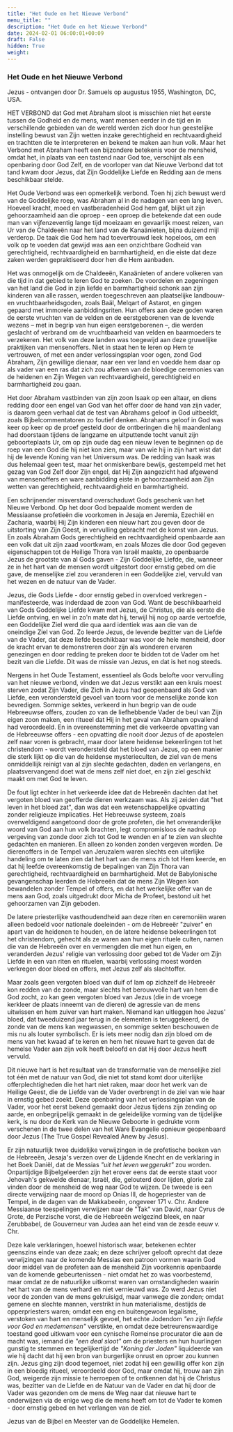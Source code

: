 ```yaml
---
title: "Het Oude en het Nieuwe Verbond"
menu_title: ""
description: "Het Oude en het Nieuwe Verbond"
date: 2024-02-01 06:00:01+00:09
draft: False
hidden: True
weight:
---
```

### Het Oude en het Nieuwe Verbond

Jezus - ontvangen door Dr. Samuels op  augustus 1955, Washington, DC, USA.

HET VERBOND dat God met Abraham sloot is misschien niet het eerste tussen de Godheid en de mens, want mensen eerder in de tijd en in verschillende gebieden van de wereld werden zich door hun geestelijke instelling bewust van Zijn wetten inzake gerechtigheid en rechtvaardigheid en trachtten die te interpreteren en bekend te maken aan hun volk. Maar het Verbond met Abraham heeft een bijzondere betekenis voor de mensheid, omdat het, in plaats van een tastend naar God toe, verschijnt als een openbaring door God Zelf, en de voorloper van dat Nieuwe Verbond dat tot tand kwam door Jezus, dat Zijn Goddelijke Liefde en Redding aan de mens beschikbaar stelde.

Het Oude Verbond was een opmerkelijk verbond. Toen hij zich bewust werd van de Goddelijke roep, was Abraham al in de nadagen van een lang leven. Hoeveel kracht, moed en vastberadenheid God hem gaf, blijkt uit zijn gehoorzaamheid aan die oproep - een oproep die betekende dat een oude man van vijfenzeventig lange tijd moeizaam en gevaarlijk moest reizen, van Ur van de Chaldeeën naar het land van de Kanaänieten, bijna duizend mijl verderop. De taak die God hem had toevertrouwd leek hopeloos, om een volk op te voeden dat gewijd was aan een onzichtbare Godheid van gerechtigheid, rechtvaardigheid en barmhartigheid, en die eiste dat deze zaken werden gepraktiseerd door hen die Hem aanbaden.

Het was onmogelijk om de Chaldeeën, Kanaänieten of andere volkeren van die tijd in dat gebied te leren God te zoeken. De voordelen en zegeningen van het land die God in zijn liefde en barmhartigheid schonk aan zijn kinderen van alle rassen, werden toegeschreven aan plaatselijke landbouw- en vruchtbaarheidsgoden, zoals Baäl, Melqart of Astarot, en gingen gepaard met immorele aanbiddingsriten. Hun offers aan deze goden waren de eerste vruchten van de velden en de eerstgeborenen van de levende wezens – met in begrip van hun eigen eerstgeborenen –, die werden geslacht of verbrand om de vruchtbaarheid van velden en baarmoeders te verzekeren. Het volk van deze landen was toegewijd aan deze gruwelijke praktijken van mensenoffers. Niet in staat hen te leren op Hem te vertrouwen, of met een ander verlossingsplan voor ogen, zond God Abraham, Zijn gewillige dienaar, naar een ver land en voedde hem daar op als vader van een ras dat zich zou afkeren van de bloedige ceremonies van de heidenen en Zijn Wegen van rechtvaardigheid, gerechtigheid en barmhartigheid zou gaan.

Het door Abraham vastbinden van zijn zoon Isaak op een altaar, en diens redding door een engel van God van het offer door de hand van zijn vader, is daarom geen verhaal dat de test van Abrahams geloof in God uitbeeldt, zoals Bijbelcommentatoren zo foutief denken. Abrahams geloof in God was keer op keer op de proef gesteld door de ontberingen die hij maandenlang had doorstaan tijdens de langzame en uitputtende tocht vanuit zijn geboorteplaats Ur, om op zijn oude dag een nieuw leven te beginnen op de roep van een God die hij niet kon zien, maar van wie hij in zijn hart wist dat hij de levende Koning van het Universum was. De redding van Isaak was dus helemaal geen test, maar het onmiskenbare bewijs, gestempeld met het gezag van God Zelf door Zijn engel, dat Hij Zijn aangezicht had afgewend van mensenoffers en ware aanbidding eiste in gehoorzaamheid aan Zijn wetten van gerechtigheid, rechtvaardigheid en barmhartigheid.

Een schrijnender misverstand overschaduwt Gods geschenk van het Nieuwe Verbond. Op het door God bepaalde moment werden de Messiaanse profetieën die voorkomen in Jesaja en Jeremia, Ezechiël en Zacharia, waarbij Hij Zijn kinderen een nieuw hart zou geven door de uitstorting van Zijn Geest, in vervulling gebracht met de komst van Jezus. En zoals Abraham Gods gerechtigheid en rechtvaardigheid openbaarde aan een volk dat uit zijn zaad voortkwam, en zoals Mozes die door God gegeven eigenschappen tot de Heilige Thora van Israël maakte, zo openbaarde Jezus de grootste van al Gods gaven - Zijn Goddelijke Liefde, die, wanneer ze in het hart van de mensen wordt uitgestort door ernstig gebed om die gave, de menselijke ziel zou veranderen in een Goddelijke ziel, vervuld van het wezen en de natuur van de Vader.

Jezus, die Gods Liefde - door ernstig gebed in overvloed verkregen - manifesteerde, was inderdaad de zoon van God. Want de beschikbaarheid van Gods Goddelijke Liefde kwam met Jezus, de Christus, die als eerste die Liefde ontving, en wel in zo'n mate dat hij, terwijl hij nog op aarde vertoefde, een Goddelijke Ziel werd die qua aard identiek was aan die van de oneindige Ziel van God. Zo leerde Jezus, de levende bezitter van de Liefde van de Vader, dat deze liefde beschikbaar was voor de hele mensheid, door de kracht ervan te demonstreren door zijn als wonderen ervaren genezingen en door redding te preken door te bidden tot de Vader om het bezit van die Liefde. Dit was de missie van Jezus, en dat is het nog steeds.

Nergens in het Oude Testament, essentieel als Gods belofte voor vervulling van het nieuwe verbond, vinden we dat Jezus verstikt aan een kruis moest sterven zodat Zijn Vader, die Zich in Jezus had geopenbaard als God van Liefde, een verondersteld gevoel van toorn voor de menselijke zonde kon bevredigen. Sommige sektes, verkeerd in hun begrip van de oude Hebreeuwse offers, zouden zo van de liefhebbende Vader de beul van Zijn eigen zoon maken, een ritueel dat Hij in het geval van Abraham opvallend had veroordeeld. En in overeenstemming met die verkeerde opvatting van de Hebreeuwse offers - een opvatting die nooit door Jezus of de apostelen zelf naar voren is gebracht, maar door latere heidense bekeerlingen tot het christendom - wordt verondersteld dat het bloed van Jezus, op een manier die sterk lijkt op die van de heidense mysterieculten, de ziel van de mens onmiddellijk reinigt van al zijn slechte gedachten, daden en verlangens, en plaatsvervangend doet wat de mens zelf niet doet, en zijn ziel geschikt maakt om met God te leven.

De fout ligt echter in het verkeerde idee dat de Hebreeën dachten dat het vergoten bloed van geofferde dieren werkzaam was. Als zij zeiden dat "het leven in het bloed zat", dan was dat een wetenschappelijke opvatting zonder religieuze implicaties. Het Hebreeuwse systeem, zoals overweldigend aangetoond door de grote profeten, die het onveranderlijke woord van God aan hun volk brachten, legt compromisloos de nadruk op vergeving van zonde door zich tot God te wenden en af te zien van slechte gedachten en manieren. En alleen zo konden zonden vergeven worden. De dierenoffers in de Tempel van Jeruzalem waren slechts een uiterlijke handeling om te laten zien dat het hart van de mens zich tot Hem keerde, en dat hij leefde overeenkomstig de bepalingen van Zijn Thora van gerechtigheid, rechtvaardigheid en barmhartigheid. Met de Babylonische gevangenschap leerden de Hebreeën dat de mens Zijn Wegen kon bewandelen zonder Tempel of offers, en dat het werkelijke offer van de mens aan God, zoals uitgedrukt door Micha de Profeet, bestond uit het gehoorzamen van Zijn geboden.

De latere priesterlijke vasthoudendheid aan deze riten en ceremoniën waren alleen bedoeld voor nationale doeleinden - om de Hebreeër "zuiver" en apart van de heidenen te houden, en de latere heidense bekeerlingen tot het christendom, gehecht als ze waren aan hun eigen rituele culten, namen die van de Hebreeën over en vermengden die met hun eigen, en veranderden Jezus' religie van verlossing door gebed tot de Vader om Zijn Liefde in een van riten en rituelen, waarbij verlossing moest worden verkregen door bloed en offers, met Jezus zelf als slachtoffer.

Maar zoals geen vergoten bloed van duif of lam op zichzelf de Hebreeër kon redden van de zonde, maar slechts het berouwvolle hart van hem die God zocht, zo kan geen vergoten bloed van Jezus (die in de vroege kerkleer de plaats inneemt van de dieren) de agressie van de mens uitwissen en hem zuiver van hart maken. Niemand kan uitleggen hoe Jezus' bloed, dat tweeduizend jaar terug in de elementen is teruggekeerd, de zonde van de mens kan wegwassen, en sommige sekten beschouwen de mis nu als louter symbolisch. Er is iets meer nodig dan zijn bloed om de mens van het kwaad af te keren en hem het nieuwe hart te geven dat de hemelse Vader aan zijn volk heeft beloofd en dat Hij door Jezus heeft vervuld.

Dit nieuwe hart is het resultaat van de transformatie van de menselijke ziel tot één met de natuur van God, die niet tot stand komt door uiterlijke offerplechtigheden die het hart niet raken, maar door het werk van de Heilige Geest, die de Liefde van de Vader overbrengt in de ziel van wie haar in ernstig gebed zoekt. Deze openbaring van het verlossingsplan van de Vader, voor het eerst bekend gemaakt door Jezus tijdens zijn zending op aarde, en onbegrijpelijk gemaakt in de geleidelijke vorming van de tijdelijke kerk, is nu door de Kerk van de Nieuwe Geboorte in gedrukte vorm verschenen in de twee delen van het Ware Evangelie opnieuw geopenbaard door Jezus (The True Gospel Revealed Anew by Jesus).

Er zijn natuurlijk twee duidelijke verwijzingen in de profetische boeken van de Hebreeën, Jesaja's verzen over de Lijdende Knecht en de verklaring in het Boek Daniël, dat de Messias *"uit het leven weggerukt"* zou worden. Onpartijdige Bijbelgeleerden zijn het erover eens dat de eerste staat voor Jehovah's gekwelde dienaar, Israël, die, gelouterd door lijden, glorie zal vinden door de mensheid de weg naar God te wijzen. De tweede is een directe verwijzing naar de moord op Onias III, de hogepriester van de Tempel, in de dagen van de Makkabeeën, ongeveer 171 v. Chr. Andere Messiaanse toespelingen verwijzen naar de "Tak" van David, naar Cyrus de Grote, de Perzische vorst, die de Hebreeën welgezind bleek, en naar Zerubbabel, de Gouverneur van Judea aan het eind van de zesde eeuw v. Chr.

Deze kale verklaringen, hoewel historisch waar, betekenen echter geenszins einde van deze zaak; en deze schrijver gelooft oprecht dat deze verwijzingen naar de komende Messias een patroon vormen waarin God door middel van de profeten aan de mensheid Zijn voorkennis openbaarde van de komende gebeurtenissen - niet omdat het zo was voorbestemd, maar omdat ze de natuurlijke uitkomst waren van omstandigheden waarin het hart van de mens verhard en niet vernieuwd was. Zo werd Jezus niet voor de zonden van de mens gekruisigd, maar vanwege die zonden; omdat gemene en slechte mannen, verstrikt in hun materialisme, destijds de opperpriesters waren; omdat een eng en buitengewoon legalisme, verstoken van hart en menselijk gevoel, het echte Jodendom *"en zijn liefde voor God en medemensen"* verstikte, en omdat deze betreurenswaardige toestand goed uitkwam voor een cynische Romeinse procurator die aan de macht was, iemand die *"een deal sloot"* om de priesters en hun huurlingen gunstig te stemmen en tegelijkertijd de *"Koning der Joden"* liquideerde van wie hij dacht dat hij een bron van burgerlijke onrust en oproer zou kunnen zijn. Jezus ging zijn dood tegemoet, niet zodat hij een gewillig offer kon zijn in een bloedig ritueel, veroordeeld door God, maar omdat hij, trouw aan zijn God, weigerde zijn missie te herroepen of te ontkennen dat hij de Christus was, bezitter van de Liefde en de Natuur van de Vader en dat hij door de Vader was gezonden om de mens de Weg naar dat nieuwe hart te onderwijzen via de enige weg die de mens heeft om tot de Vader te komen - door ernstig gebed en het verlangen van de ziel.

Jezus van de Bijbel en Meester van de Goddelijke Hemelen.
